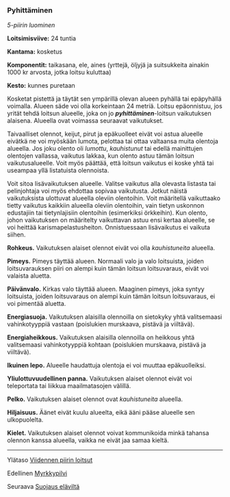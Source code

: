 ### Pyhittäminen

*5-piirin luominen*

**Loitsimisviive:** 24 tuntia

**Kantama:** kosketus

**Komponentit:** taikasana, ele, aines (yrttejä, öljyjä ja suitsukkeita ainakin 1000 kr arvosta, jotka loitsu kuluttaa)

**Kesto:** kunnes puretaan

Kosketat pistettä ja täytät sen ympärillä olevan alueen pyhällä tai epäpyhällä voimalla. Alueen säde voi olla korkeintaan 24 metriä. Loitsu epäonnistuu, jos yrität tehdä loitsun alueelle, joka on jo ***pyhittäminen***-loitsun vaikutuksen alaisena. Alueella ovat voimassa seuraavat vaikutukset.

Taivaalliset olennot, keijut, pirut ja epäkuolleet eivät voi astua alueelle eivätkä ne voi myöskään lumota, pelottaa tai ottaa valtaansa muita olentoja alueella. Jos joku olento oli *lumottu*, *kauhistunut* tai edellä mainittujen olentojen vallassa, vaikutus lakkaa, kun olento astuu tämän loitsun vaikutusalueelle. Voit myös päättää, että loitsun vaikutus ei koske yhtä tai useampaa yllä listatuista olennoista.

Voit sitoa lisävaikutuksen alueelle. Valitse vaikutus alla olevasta listasta tai pelinjohtaja voi myös ehdottaa sopivaa vaikutusta. Jotkut näistä vaikutuksista ulottuvat alueella oleviin olentoihin. Voit määritellä vaikuttaako tietty vaikutus kaikkiin alueella oleviin olentoihin, vain tietyn uskonnon edustajiin tai tietynlajisiin olentoihin (esimerkiksi örkkeihin). Kun olento, johon vaikutuksen on määritelty vaikuttavan astuu ensi kertaa alueelle, se voi heittää karismapelastusheiton. Onnistuessaan lisävaikutus ei vaikuta siihen.

**Rohkeus.** Vaikutuksen alaiset olennot eivät voi olla *kauhistuneita* alueella.

**Pimeys.** Pimeys täyttää alueen. Normaali valo ja valo loitsuista, joiden loitsuvarauksen piiri on alempi kuin tämän loitsun loitsuvaraus, eivät voi valaista aluetta.

**Päivänvalo.** Kirkas valo täyttää alueen. Maaginen pimeys, joka syntyy loitsuista, joiden loitsuvaraus on alempi kuin tämän loitsun loitsuvaraus, ei voi pimentää aluetta.

**Energiasuoja.** Vaikutuksen alaisilla olennoilla on sietokyky yhtä valitsemaasi vahinkotyyppiä vastaan (poislukien murskaava, pistävä ja viiltävä).

**Energiaheikkous.** Vaikutuksen alaisilla olennoilla on heikkous yhtä valitsemaasi vahinkotyyppiä kohtaan (poislukien murskaava, pistävä ja viiltävä).

**Ikuinen lepo.** Alueelle haudattuja olentoja ei voi muuttaa epäkuolleiksi.

**Yliulottuvuudellinen panna.** Vaikutuksen alaiset olennot eivät voi teleportata tai liikkua maailmatasojen välillä.

**Pelko.** Vaikutuksen alaiset olennot ovat *kauhistuneita* alueella.

**Hiljaisuus.** Äänet eivät kuulu alueelta, eikä ääni pääse alueelle sen ulkopuolelta.

**Kielet.** Vaikutuksen alaiset olennot voivat kommunikoida minkä tahansa olennon kanssa alueella, vaikka ne eivät jaa samaa kieltä.

---

Ylätaso [Viidennen piirin loitsut](5_piirin_loitsut.md)

Edellinen [Myrkkypilvi](Myrkkypilvi.md)

Seuraava [Suojaus eläviltä](Suojaus_eläviltä.md)

